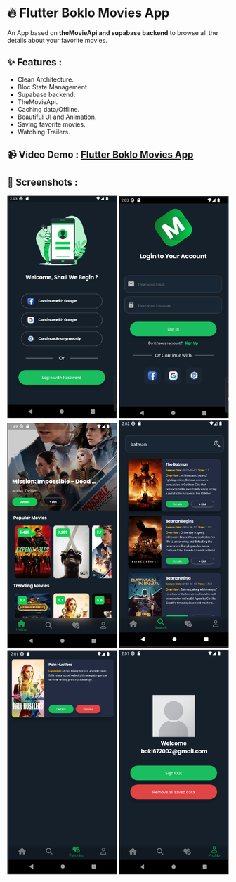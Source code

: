 # 🔥 Flutter Boklo Movies App

An App based on **theMovieApi and supabase backend** to browse all the details about your favorite movies.

## ✨ Features :

- Clean Architecture.
- Bloc State Management.
- Supabase backend.
- TheMovieApi.
- Caching data/Offline.
- Beautiful UI and Animation.
- Saving favorite movies.
- Watching Trailers.

## 📹 Video Demo : [Flutter Boklo Movies App](https://drive.google.com/file/d/1_R_MMdDGMNrdBBIrez1SZbwAGv5Q0c9z/view?usp=sharing)

## 📸 Screenshots :

<img src="screenshots/image1.png" width="250"> <img src="screenshots/image2.png" width="250"> <img src="screenshots/image3.png" width="250">
<img src="screenshots/image4.png" width="250"> <img src="screenshots/image5.png" width="250"> <img src="screenshots/image6.png" width="250">

##